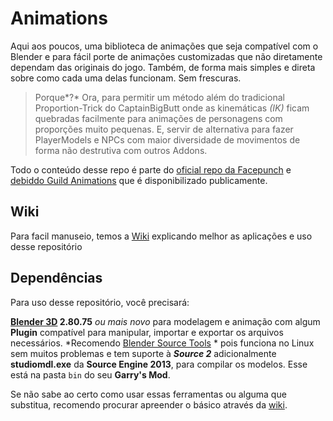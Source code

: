 # Animations
Aqui aos poucos, uma biblioteca de animações que seja compatível com o Blender e para fácil porte de animações customizadas que não diretamente dependam das originais do jogo.
Também, de forma mais simples e direta sobre como cada uma delas funcionam. Sem frescuras.

> Porque*?*
> Ora, para permitir um método além do tradicional Proportion-Trick do CaptainBigButt onde as kinemáticas *(IK)* ficam quebradas facilmente para animações de personagens com proporções muito pequenas. E, servir de alternativa para fazer PlayerModels e NPCs com maior diversidade de movimentos de forma não destrutiva com outros Addons.

Todo o conteúdo desse repo é parte do [oficial repo da Facepunch](https://github.com/robotboy655/gmod-animations) e [debiddo Guild Animations](https://github.com/LoveRenamon/Debiddos-Animations-private) que é disponibilizado publicamente.

## Wiki
Para facil manuseio, temos a [Wiki](https://github.com/LoveRenamon/Animations/wiki) explicando melhor as aplicações e uso desse repositório

## Dependências
Para uso desse repositório, você precisará:

**[Blender 3D](https://www.blender.org) 2.80.75** *ou mais novo* para modelagem e animação com algum **Plugin** compatível para manipular, importar e exportar os arquivos necessários. *Recomendo [Blender Source Tools](http://steamreview.org/BlenderSourceTools/archives/) * pois funciona no Linux sem muitos problemas e tem suporte à ***Source 2*** adicionalmente
**studiomdl.exe** da **Source Engine 2013**, para compilar os modelos. Esse está na pasta `bin` do seu **Garry's Mod**.

Se não sabe ao certo como usar essas ferramentas ou alguma que substitua, recomendo procurar apreender o básico através da [wiki](https://github.com/LoveRenamon/Animations/wiki).

